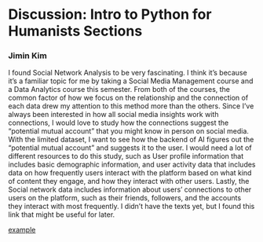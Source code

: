 # Discussion: Intro to Python for Humanists Sections
### Jimin Kim

I found Social Network Analysis to be very fascinating. I think it’s because it’s a familiar topic for me by taking a Social Media Management course and a Data Analytics course this semester. From both of the courses, the common factor of how we focus on the relationship and the connection of each data drew my attention to this method more than the others. Since I’ve always been interested in how all social media insights work with connections, I would love to study how the connections suggest the “potential mutual account” that you might know in person on social media. With the limited dataset, I want to see how the backend of AI figures out the “potential mutual account” and suggests it to the user. I would need a lot of different resources to do this study, such as User profile information that includes basic demographic information, and user activity data that includes data on how frequently users interact with the platform based on what kind of content they engage, and how they interact with other users. Lastly, the Social network data includes information about users’ connections to other users on the platform, such as their friends, followers, and the accounts they interact with most frequently. I didn’t have the texts yet, but I found this link that might be useful for later.

[example](https://www.socialmediaexaminer.com/10-metrics-to-track-analyzing-social-media-marketing/)



